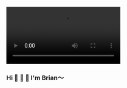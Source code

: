 ![avatar](https://raw.githubusercontent.com/TributePaulWalker/Profiles/main/PaulWalker/TributePaulWalker.MP4)
### Hi 👋 👋 👋 I'm Brian～
